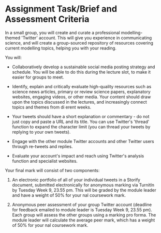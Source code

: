 # Assignment Task/Brief and Assessment Criteria

In a small group, you will create and curate a professional modelling-themed 'Twitter' account. This will give you experience in communicating science, and will create a group-sourced repository of resources covering current modelling topics, helping you with your reading. 

You will:
       
- Collaboratively develop a sustainable social media posting strategy and schedule. You will be able to do this during the lecture slot, to make it easier for groups to meet. 

- Identify, explain and critically evaluate high-quality resources such as science news articles, primary or review science papers, explanatory websites, engaging videos, or other media. Your content should draw upon the topics discussed in the lectures, and increasingly connect topics and themes from di erent weeks.


- Your tweets should have a short explanation or commentary - do not just copy and paste a URL and its title. You can use Twitter's 'thread' function to expand the character limit (you can thread your tweets by replying to your own tweets).

- Engage with the other module Twitter accounts and other Twitter users through re-tweets and replies.

- Evaluate your account's impact and reach using Twitter's analysis function and specialist websites.

Your final mark will consist of two components:

1) An electronic portfolio of all of your individual tweets in a Storify document, submitted electronically for anonymous marking via TurnitIn by Tuesday Week 9, 23.55 pm. This will be graded by the module leader and have a weight of 50% for your  nal coursework mark.

2) Anonymous peer assessment of your group Twitter account (deadline for feedback emailed to module leader is Tuesday Week 9, 23.55 pm). Each group will assess the other groups using a marking pro forma. The module leader will calculate the average peer mark, which has a weight of 50% for your  nal coursework mark.